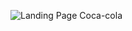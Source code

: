 ![Landing Page Coca-cola](https://github.com/Imayagmb/Landing-Page-Coca-Cola/assets/129901845/0bb1ce45-c0e7-4ace-a32c-b75c3f88c9a3)
